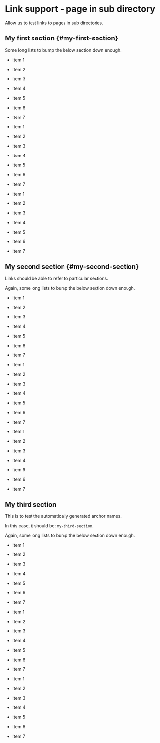 Link support - page in sub directory
====================================

Allow us to test links to pages in sub directories.


My first section {#my-first-section}
------------------------------------

Some long lists to bump the below section down enough.

 -  Item 1
 -  Item 2
 -  Item 3
 -  Item 4
 -  Item 5
 -  Item 6
 -  Item 7

 -  Item 1
 -  Item 2
 -  Item 3
 -  Item 4
 -  Item 5
 -  Item 6
 -  Item 7

 -  Item 1
 -  Item 2
 -  Item 3
 -  Item 4
 -  Item 5
 -  Item 6
 -  Item 7


My second section {#my-second-section}
--------------------------------------

Links should be able to refer to particular sections.

Again, some long lists to bump the below section down enough.

 -  Item 1
 -  Item 2
 -  Item 3
 -  Item 4
 -  Item 5
 -  Item 6
 -  Item 7

 -  Item 1
 -  Item 2
 -  Item 3
 -  Item 4
 -  Item 5
 -  Item 6
 -  Item 7

 -  Item 1
 -  Item 2
 -  Item 3
 -  Item 4
 -  Item 5
 -  Item 6
 -  Item 7


My third section
----------------

This is to test the automatically generated anchor names.

In this case, it should be: `my-third-section`.

Again, some long lists to bump the below section down enough.

 -  Item 1
 -  Item 2
 -  Item 3
 -  Item 4
 -  Item 5
 -  Item 6
 -  Item 7

 -  Item 1
 -  Item 2
 -  Item 3
 -  Item 4
 -  Item 5
 -  Item 6
 -  Item 7

 -  Item 1
 -  Item 2
 -  Item 3
 -  Item 4
 -  Item 5
 -  Item 6
 -  Item 7
